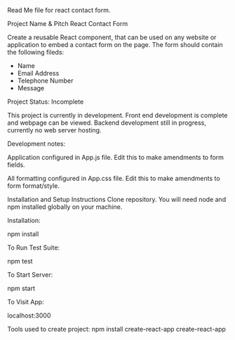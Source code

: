 Read Me file for react contact form.

Project Name & Pitch
React Contact Form

Create a reusable React component, that can be used on any website or application to embed a contact form on the page. The form should contain the following fileds:

- Name
- Email Address
- Telephone Number
- Message

Project Status: Incomplete

This project is currently in development. Front end development is complete and webpage can be viewed. Backend development still in progress, currently no web server hosting.

Development notes:

Application configured in App.js file. 
Edit this to make amendments to form fields.

All formatting configured in App.css file.
Edit this to make amendments to form format/style.

Installation and Setup Instructions
Clone repository. You will need node and npm installed globally on your machine.

Installation:

npm install

To Run Test Suite:

npm test

To Start Server:

npm start

To Visit App:

localhost:3000

Tools used to create project:
npm install create-react-app
create-react-app

